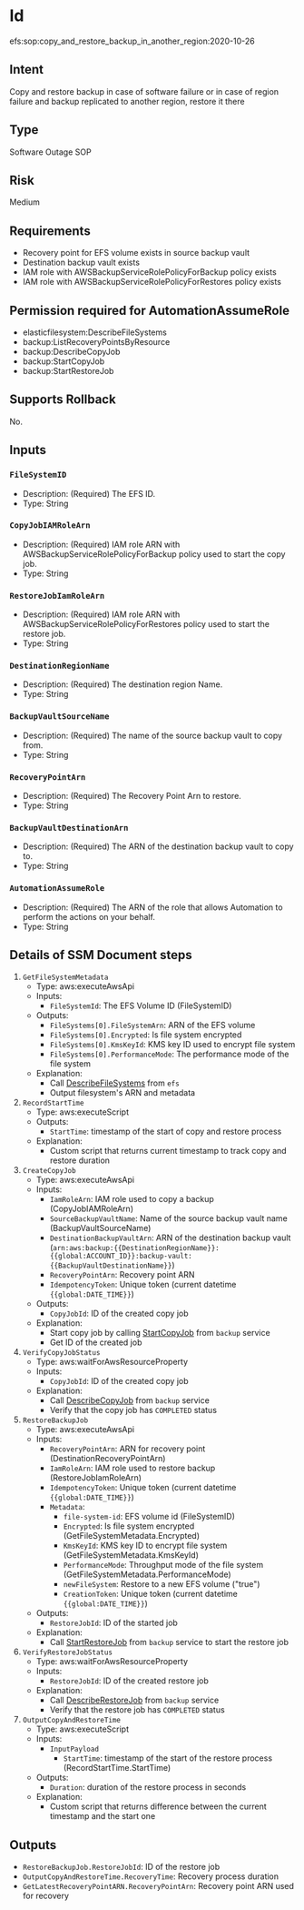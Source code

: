 # Id

efs:sop:copy_and_restore_backup_in_another_region:2020-10-26

## Intent

Copy and restore backup in case of software failure or in case of region failure and backup replicated to another
region, restore it there

## Type

Software Outage SOP

## Risk

Medium

## Requirements

* Recovery point for EFS volume exists in source backup vault
* Destination backup vault exists
* IAM role with AWSBackupServiceRolePolicyForBackup policy exists
* IAM role with AWSBackupServiceRolePolicyForRestores policy exists

## Permission required for AutomationAssumeRole

* elasticfilesystem:DescribeFileSystems
* backup:ListRecoveryPointsByResource
* backup:DescribeCopyJob
* backup:StartCopyJob
* backup:StartRestoreJob

## Supports Rollback

No.

## Inputs

### `FileSystemID`

* Description: (Required) The EFS ID.
* Type: String

### `CopyJobIAMRoleArn`

* Description: (Required) IAM role ARN with AWSBackupServiceRolePolicyForBackup policy used to start the copy job.
* Type: String

### `RestoreJobIamRoleArn`

* Description: (Required) IAM role ARN with AWSBackupServiceRolePolicyForRestores policy used to start the restore job.
* Type: String

### `DestinationRegionName`

* Description: (Required) The destination region Name.
* Type: String

### `BackupVaultSourceName`

* Description: (Required) The name of the source backup vault to copy from.
* Type: String

### `RecoveryPointArn`

* Description: (Required) The Recovery Point Arn to restore.
* Type: String

### `BackupVaultDestinationArn`

* Description: (Required) The ARN of the destination backup vault to copy to.
* Type: String

### `AutomationAssumeRole`

* Description: (Required) The ARN of the role that allows Automation to perform the actions on your behalf.
* Type: String

## Details of SSM Document steps

1. `GetFileSystemMetadata`
    * Type: aws:executeAwsApi
    * Inputs:
        * `FileSystemId`: The EFS Volume ID (FileSystemID)
    * Outputs:
        * `FileSystems[0].FileSystemArn`: ARN of the EFS volume
        * `FileSystems[0].Encrypted`: Is file system encrypted
        * `FileSystems[0].KmsKeyId`: KMS key ID used to encrypt file system
        * `FileSystems[0].PerformanceMode`: The performance mode of the file system
    * Explanation:
        * Call [DescribeFileSystems](https://docs.aws.amazon.com/efs/latest/ug/API_DescribeFileSystems.html) from `efs`
        * Output filesystem's ARN and metadata
1. `RecordStartTime`
   * Type: aws:executeScript
   * Outputs:
      * `StartTime`: timestamp of the start of copy and restore process
   * Explanation:
     * Custom script that returns current timestamp to track copy and restore duration
1. `CreateCopyJob`
    * Type: aws:executeAwsApi
    * Inputs:
        * `IamRoleArn`: IAM role used to copy a backup (CopyJobIAMRoleArn)
        * `SourceBackupVaultName`: Name of the source backup vault name (BackupVaultSourceName)
        * `DestinationBackupVaultArn`: ARN of the destination backup
          vault (`arn:aws:backup:{{DestinationRegionName}}:{{global:ACCOUNT_ID}}:backup-vault:{{BackupVaultDestinationName}}`)
        * `RecoveryPointArn`: Recovery point ARN
        * `IdempotencyToken`: Unique token (current datetime `{{global:DATE_TIME}}`)
    * Outputs:
        * `CopyJobId`: ID of the created copy job
    * Explanation:
        * Start copy job by
          calling [StartCopyJob](https://docs.aws.amazon.com/aws-backup/latest/devguide/API_StartCopyJob.html)
          from `backup` service
        * Get ID of the created job
1. `VerifyCopyJobStatus`
    * Type: aws:waitForAwsResourceProperty
    * Inputs:
        * `CopyJobId`: ID of the created copy job
    * Explanation:
        * Call [DescribeCopyJob](https://docs.aws.amazon.com/aws-backup/latest/devguide/API_DescribeCopyJob.html)
          from `backup` service
        * Verify that the copy job has `COMPLETED` status
1. `RestoreBackupJob`
    * Type: aws:executeAwsApi
    * Inputs:
        * `RecoveryPointArn`: ARN for recovery point (DestinationRecoveryPointArn)
        * `IamRoleArn`: IAM role used to restore backup (RestoreJobIamRoleArn)
        * `IdempotencyToken`: Unique token (current datetime `{{global:DATE_TIME}}`)
        * `Metadata`:
            * `file-system-id`: EFS volume id (FileSystemID)
            * `Encrypted`: Is file system encrypted (GetFileSystemMetadata.Encrypted)
            * `KmsKeyId`: KMS key ID to encrypt file system (GetFileSystemMetadata.KmsKeyId)
            * `PerformanceMode`: Throughput mode of the file system (GetFileSystemMetadata.PerformanceMode)
            * `newFileSystem`: Restore to a new EFS volume ("true")
            * `CreationToken`: Unique token (current datetime `{{global:DATE_TIME}}`)
    * Outputs:
        * `RestoreJobId`: ID of the started job
    * Explanation:
        * Call [StartRestoreJob](https://docs.aws.amazon.com/aws-backup/latest/devguide/API_StartRestoreJob.html)
          from `backup` service to start the restore job
1. `VerifyRestoreJobStatus`
    * Type: aws:waitForAwsResourceProperty
    * Inputs:
        * `RestoreJobId`: ID of the created restore job
    * Explanation:
        * Call [DescribeRestoreJob](https://docs.aws.amazon.com/aws-backup/latest/devguide/API_DescribeRestoreJob.html)
          from `backup` service
        * Verify that the restore job has `COMPLETED` status
1. `OutputCopyAndRestoreTime`
   * Type: aws:executeScript
   * Inputs:
      * `InputPayload`
         * `StartTime`: timestamp of the start of the restore process (RecordStartTime.StartTime)
   * Outputs:
      * `Duration`: duration of the restore process in seconds
   * Explanation:
      * Custom script that returns difference between the current timestamp and the start one

## Outputs

* `RestoreBackupJob.RestoreJobId`: ID of the restore job
* `OutputCopyAndRestoreTime.RecoveryTime`: Recovery process duration
* `GetLatestRecoveryPointARN.RecoveryPointArn`: Recovery point ARN used for recovery


 


